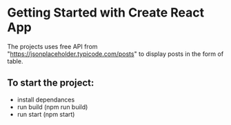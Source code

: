 # Getting Started with Create React App

The projects uses free API from "https://jsonplaceholder.typicode.com/posts" to display posts in the form of table.

## To start the project:
 - install dependances
 - run build (npm run build)
 - run start (npm start)

